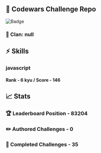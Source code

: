## :trident: Codewars Challenge Repo
![Badge](https://www.codewars.com/users/scottworks/badges/large)
### :wolf: Clan: null
## :zap: Skills
### javascript
#### Rank - 6 kyu / Score - 146

## :chart_with_upwards_trend: Stats
### :trophy: Leaderboard Position - 83204
### :pencil2: Authored Challenges - 0
### :muscle: Completed Challenges - 35
